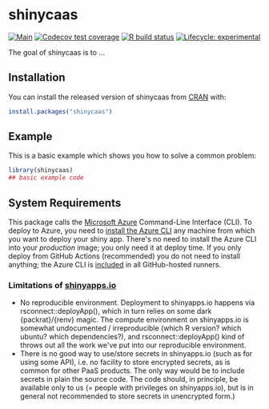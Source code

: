 
# shinycaas

<!-- badges: start -->
[![Main](https://github.com/subugoe/shinycaas/workflows/.github/workflows/main.yaml/badge.svg)](https://github.com/subugoe/shinycaas/actions)
[![Codecov test coverage](https://codecov.io/gh/subugoe/shinycaas/branch/master/graph/badge.svg)](https://codecov.io/gh/subugoe/shinycaas?branch=master)
[![R build status](https://github.com/subugoe/shinycaas/workflows/R-CMD-check/badge.svg)](https://github.com/subugoe/shinycaas/actions)
[![Lifecycle: experimental](https://img.shields.io/badge/lifecycle-experimental-orange.svg)](https://www.tidyverse.org/lifecycle/#experimental)
<!-- badges: end -->

The goal of shinycaas is to ...

## Installation

You can install the released version of shinycaas from [CRAN](https://CRAN.R-project.org) with:

``` r
install.packages("shinycaas")
```

## Example

This is a basic example which shows you how to solve a common problem:

``` r
library(shinycaas)
## basic example code
```

## System Requirements

This package calls the [Microsoft Azure](https://azure.microsoft.com/) Command-Line Interface (CLI).
To deploy to Azure, you need to [install the Azure CLI](https://docs.microsoft.com/en-us/cli/azure/install-azure-cli?view=azure-cli-latest) any machine from which you want to deploy your shiny app.
There's no need to install the Azure CLI into your *production* image; you only need it at deploy time.
If you only deploy from GitHub Actions (recommended) you do not need to install anything; the Azure CLI is [included](https://docs.github.com/en/actions/reference/software-installed-on-github-hosted-runners) in all GitHub-hosted runners.


### Limitations of [shinyapps.io](https://www.shinyapps.io)

- No reproducible environment.
    Deployment to shinyapps.io happens via rsconnect::deployApp(), which in turn relies on some dark {packrat}/{renv} magic.
    The compute environment on shinyapps.io is somewhat undocumented / irreproducible (which R version? which ubuntu? which dependencies?), and rsconnect::deployApp() kind of throws out all the work we've put into our reproducible environment.
- There is no good way to use/store secrets in shinyapps.io (such as for using some API), i.e. no facility to store encrypted secrets, as is common for other PaaS products.
    The only way would be to include secrets in plain the source code.
    The code should, in principle, be available only to us (= people with privileges on shinyapps.io), but is in general not recommended to store secrets in unencrypted form.)
